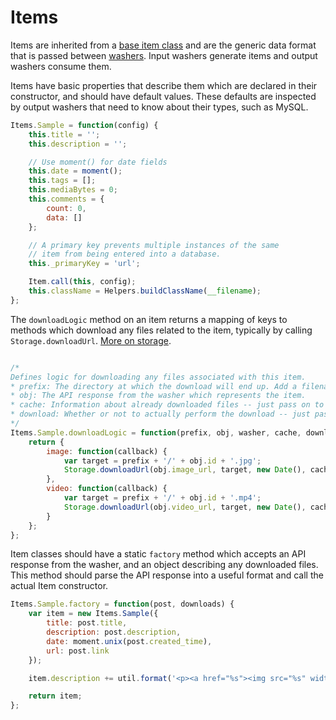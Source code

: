 # Items

Items are inherited from a [base item class](https://github.com/endquote/laundry/blob/master/item.js) and are the generic data format that is passed between [washers](https://github.com/endquote/laundry/blob/master/washers/README.md). Input washers generate items and output washers consume them. 

Items have basic properties that describe them which are declared in their constructor, and should have default values. These defaults are inspected by output washers that need to know about their types, such as MySQL. 

```javascript
Items.Sample = function(config) {
	this.title = '';
	this.description = '';

	// Use moment() for date fields
	this.date = moment();
	this.tags = [];
	this.mediaBytes = 0;
	this.comments = {
	    count: 0,
	    data: []
	};

	// A primary key prevents multiple instances of the same
	// item from being entered into a database.
	this._primaryKey = 'url';

    Item.call(this, config);
    this.className = Helpers.buildClassName(__filename);
};

```

The `downloadLogic` method on an item returns a mapping of keys to methods which download any files related to the item, typically by calling `Storage.downloadUrl`. [More on storage](https://github.com/endquote/laundry/blob/master/storage/README.md).

```javascript

/*
Defines logic for downloading any files associated with this item.
* prefix: The directory at which the download will end up. Add a filename to this.
* obj: The API response from the washer which represents the item.
* cache: Information about already downloaded files -- just pass on to Storage.downloadUrl.
* download: Whether or not to actually perform the download -- just pass on to Storage.downloadUrl.
*/
Items.Sample.downloadLogic = function(prefix, obj, washer, cache, download) {
    return {
        image: function(callback) {
            var target = prefix + '/' + obj.id + '.jpg';
            Storage.downloadUrl(obj.image_url, target, new Date(), cache, false, download, callback);
        },
        video: function(callback) {
            var target = prefix + '/' + obj.id + '.mp4';
            Storage.downloadUrl(obj.video_url, target, new Date(), cache, false, download, callback);
        }
    };
};
```

Item classes should have a static `factory` method which accepts an API response from the washer, and an object describing any downloaded files. This method should parse the API response into a useful format and call the actual Item constructor.

```javascript
Items.Sample.factory = function(post, downloads) {
    var item = new Items.Sample({
    	title: post.title,
    	description: post.description,
        date: moment.unix(post.created_time),
        url: post.link
    });

    item.description += util.format('<p><a href="%s"><img src="%s" width="640" height="640"/></a></p>', item.url, downloads.image.newUrl);

    return item;
};
```

